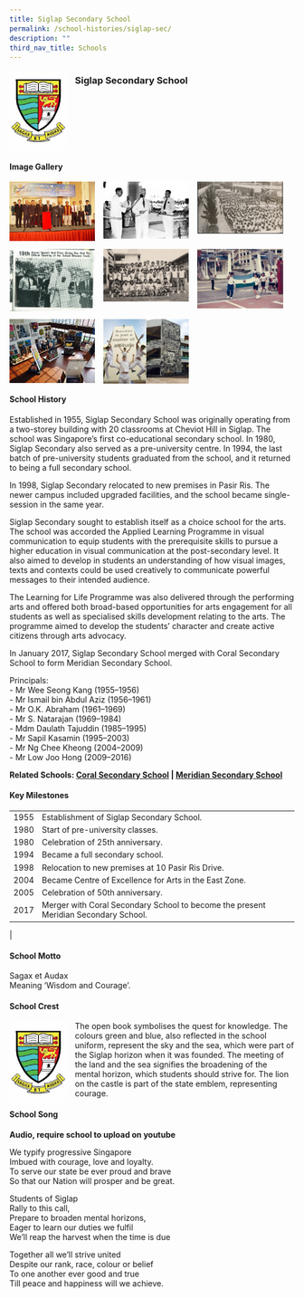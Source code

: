 ```yaml
---
title: Siglap Secondary School
permalink: /school-histories/siglap-sec/
description: ""
third_nav_title: Schools
---
```

<img src="/images/siglapsec1.jpg" style="width:20%;margin-right:15px;" align = "left">

### **Siglap Secondary School**

<br clear="left">

#### **Image Gallery**

<p><a href="https://staging.d1yxymztqoj7qn.amplifyapp.com/images/siglapsec2.jpg">  
<img src="/images/siglapsec2.jpg" style="width:30%;margin-right:15px;" align = "left">
</a></p>

<p><a href="https://staging.d1yxymztqoj7qn.amplifyapp.com/images/siglapsec3.jpg">  
<img src="/images/siglapsec3.jpg" style="width:30%;margin-right:15px;" align = "left">
</a></p>

<p><a href="https://staging.d1yxymztqoj7qn.amplifyapp.com/images/siglapsec4.jpg">  
<img src="/images/siglapsec4.jpg" style="width:30%;margin-right:15px;" align = "left">
</a></p>

<br clear="left">

<p><a href="https://staging.d1yxymztqoj7qn.amplifyapp.com/images/siglapsec5.jpg">  
<img src="/images/siglapsec5.jpg" style="width:30%;margin-right:15px;" align = "left">
</a></p>

<p><a href="https://staging.d1yxymztqoj7qn.amplifyapp.com/images/siglapsec6.jpg">  
<img src="/images/siglapsec6.jpg" style="width:30%;margin-right:15px;" align = "left">
</a></p>

<p><a href="https://staging.d1yxymztqoj7qn.amplifyapp.com/images/siglapsec7.jpg">  
<img src="/images/siglapsec7.jpg" style="width:30%;margin-right:15px;" align = "left">
</a></p>

<br clear="left">

<p><a href="https://staging.d1yxymztqoj7qn.amplifyapp.com/images/siglapsec8.jpg">  
<img src="/images/siglapsec8.jpg" style="width:30%;margin-right:15px;" align = "left">
</a></p>

<p><a href="https://staging.d1yxymztqoj7qn.amplifyapp.com/images/siglapsec9.jpg">  
<img src="/images/siglapsec9.jpg" style="width:30%;margin-right:15px;" align = "left">
</a></p>

<br clear="left">

#### **School History**
Established in 1955, Siglap Secondary School was originally operating from a two-storey building with 20 classrooms at Cheviot Hill in Siglap. The school was Singapore’s first co-educational secondary school. In 1980, Siglap Secondary also served as a pre-university centre. In 1994, the last batch of pre-university students graduated from the school, and it returned to being a full secondary school.

In 1998, Siglap Secondary relocated to new premises in Pasir Ris. The newer campus included upgraded facilities, and the school became single-session in the same year.

Siglap Secondary sought to establish itself as a choice school for the arts. The school was accorded the Applied Learning Programme in visual communication to equip students with the prerequisite skills to pursue a higher education in visual communication at the post-secondary level. It also aimed to develop in students an understanding of how visual images, texts and contexts could be used creatively to communicate powerful messages to their intended audience.

The Learning for Life Programme was also delivered through the performing arts and offered both broad-based opportunities for arts engagement for all students as well as specialised skills development relating to the arts. The programme aimed to develop the students’ character and create active citizens through arts advocacy.

In January 2017, Siglap Secondary School merged with Coral Secondary School to form Meridian Secondary School.

Principals:<br>
\- Mr Wee Seong Kang (1955–1956)<br>
\- Mr Ismail bin Abdul Aziz (1956–1961)<br>
\- Mr O.K. Abraham (1961–1969)<br>
\- Mr S. Natarajan (1969–1984)<br>
\- Mdm Daulath Tajuddin (1985–1995)<br>
\- Mr Sapil Kasamin (1995–2003)<br>
\- Mr Ng Chee Kheong (2004–2009)<br>
\- Mr Low Joo Hong (2009–2016)

**Related Schools: [Coral Secondary School](https://staging.d1yxymztqoj7qn.amplifyapp.com/school-histories/coral-sec/) | [Meridian Secondary School](https://staging.d1yxymztqoj7qn.amplifyapp.com/school-histories/meridian-sec/)**

#### **Key Milestones**

|  |  |
|:---:|---|
| 1955 | Establishment of Siglap Secondary School. |
| 1980 | Start of pre-university classes. |
| 1980 | Celebration of 25th anniversary. |
| 1994 | Became a full secondary school. |
| 1998 | Relocation to new premises at 10 Pasir Ris Drive. |
| 2004 | Became Centre of Excellence for Arts in the East Zone. |
| 2005 | Celebration of 50th anniversary. |
| 2017 | Merger with Coral Secondary School to become the present Meridian Secondary School. |
|

#### **School Motto**
Sagax et Audax<br>
Meaning ‘Wisdom and Courage’.

#### **School Crest**
<img src="/images/siglapsec1.jpg" style="width:20%;margin-right:15px;" align = "left">

The open book symbolises the quest for knowledge. The colours green and blue, also reflected in the school uniform, represent the sky and the sea, which were part of the Siglap horizon when it was founded. The meeting of the land and the sea signifies the broadening of the mental horizon, which students should strive for. The lion on the castle is part of the state emblem, representing courage.

#### **School Song**
**Audio, require school to upload on youtube**

We typify progressive Singapore<br>
Imbued with courage, love and loyalty.<br>
To serve our state be ever proud and brave<br>
So that our Nation will prosper and be great.

Students of Siglap<br>
Rally to this call,<br>
Prepare to broaden mental horizons,<br>
Eager to learn our duties we fulfil<br>
We’ll reap the harvest when the time is due

Together all we’ll strive united<br>
Despite our rank, race, colour or belief<br>
To one another ever good and true<br>
Till peace and happiness will we achieve.
